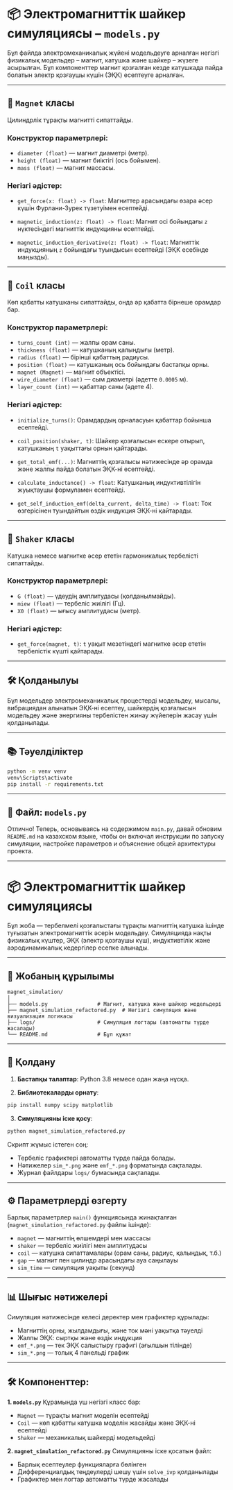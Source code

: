 # 📦 Электромагниттік шайкер симуляциясы – `models.py`

Бұл файлда электромеханикалық жүйені модельдеуге арналған негізгі физикалық модельдер – магнит, катушка және шайкер – жүзеге асырылған. Бұл компоненттер магнит қозғалған кезде катушкада пайда болатын электр қозғаушы күшін (ЭҚК) есептеуге арналған.

---

## 🧲 `Magnet` класы

Цилиндрлік тұрақты магнитті сипаттайды.

### Конструктор параметрлері:

* `diameter (float)` — магнит диаметрі (метр).
* `height (float)` — магнит биіктігі (ось бойымен).
* `mass (float)` — магнит массасы.

### Негізгі әдістер:

* `get_force(x: float) -> float`:
  Магниттер арасындағы өзара әсер күшін Фурлани-Зурек түзетуімен есептейді.

* `magnetic_induction(z: float) -> float`:
  Магнит осі бойындағы `z` нүктесіндегі магниттік индукцияны есептейді.

* `magnetic_induction_derivative(z: float) -> float`:
  Магниттік индукцияның `z` бойындағы туындысын есептейді (ЭҚК есебінде маңызды).

---

## 🔁 `Coil` класы

Көп қабатты катушканы сипаттайды, онда әр қабатта бірнеше орамдар бар.

### Конструктор параметрлері:

* `turns_count (int)` — жалпы орам саны.
* `thickness (float)` — катушканың қалыңдығы (метр).
* `radius (float)` — бірінші қабаттың радиусы.
* `position (float)` — катушканың ось бойындағы бастапқы орны.
* `magnet (Magnet)` — магнит объектісі.
* `wire_diameter (float)` — сым диаметрі (әдетте `0.0005` м).
* `layer_count (int)` — қабаттар саны (әдете 4).

### Негізгі әдістер:

* `initialize_turns()`:
  Орамдардың орналасуын қабаттар бойынша есептейді.

* `coil_position(shaker, t)`:
  Шайкер қозғалысын ескере отырып, катушканың `t` уақыттағы орнын қайтарады.

* `get_total_emf(...)`:
  Магниттің қозғалысы нәтижесінде әр орамда және жалпы пайда болатын ЭҚК-ні есептейді.

* `calculate_inductance() -> float`:
  Катушканың индуктивтілігін жуықтаушы формуламен есептейді.

* `get_self_induction_emf(delta_current, delta_time) -> float`:
  Ток өзгерісінен туындайтын өздік индукция ЭҚК-ні қайтарады.

---

## 📳 `Shaker` класы

Катушка немесе магнитке әсер ететін гармоникалық тербелісті сипаттайды.

### Конструктор параметрлері:

* `G (float)` — үдеудің амплитудасы (қолданылмайды).
* `miew (float)` — тербеліс жиілігі (Гц).
* `X0 (float)` — ығысу амплитудасы (метр).

### Негізгі әдістер:

* `get_force(magnet, t)`:
  `t` уақыт мезетіндегі магнитке әсер ететін тербелістік күшті қайтарады.

---

## 🛠 Қолданылуы

Бұл модельдер электромеханикалық процестерді модельдеу, мысалы, вибрациядан алынатын ЭҚК-ні есептеу, шайкердің қозғалысын модельдеу және энергияны тербелістен жинау жүйелерін жасау үшін қолданылады.

---

## 📚 Тәуелділіктер

```bash
python -m venv venv
venv\Scripts\activate
pip install -r requirements.txt
```

---

## 📁 Файл: `models.py`



Отлично! Теперь, основываясь на содержимом `main.py`, давай обновим `README.md` на казахском языке, чтобы он включал инструкции по запуску симуляции, настройке параметров и объяснение общей архитектуры проекта.

---

# 📦 Электромагниттік шайкер симуляциясы

Бұл жоба — тербелмелі қозғалыстағы тұрақты магниттің катушка ішінде туғызатын электромагниттік әсерін модельдеу. Симуляцияда нақты физикалық күштер, ЭҚК (электр қозғаушы күш), индуктивтілік және аэродинамикалық кедергілер есепке алынады.

---

## 🧱 Жобаның құрылымы

```
magnet_simulation/
│
├── models.py                # Магнит, катушка және шайкер модельдері
├── magnet_simulation_refactored.py  # Негізгі симуляция және визуализация логикасы
├── logs/                    # Симуляция логтары (автоматты түрде жасалады)
└── README.md                # Бұл құжат
```

---

## 🚀 Қолдану

1. **Бастапқы талаптар**:
   Python 3.8 немесе одан жаңа нұсқа.

2. **Библиотекаларды орнату**:

```bash
pip install numpy scipy matplotlib
```

3. **Симуляцияны іске қосу**:

```bash
python magnet_simulation_refactored.py
```

Скрипт жұмыс істеген соң:

* Тербеліс графиктері автоматты түрде пайда болады.
* Нәтижелер `sim_*.png` және `emf_*.png` форматында сақталады.
* Журнал файлдары `logs/` бумасында сақталады.

---

## ⚙️ Параметрлерді өзгерту

Барлық параметрлер `main()` функциясында жинақталған (`magnet_simulation_refactored.py` файлы ішінде):

* `magnet` — магниттің өлшемдері мен массасы
* `shaker` — тербеліс жиілігі мен амплитудасы
* `coil` — катушка сипаттамалары (орам саны, радиус, қалыңдық, т.б.)
* `gap` — магнит пен цилиндр арасындағы ауа саңылауы
* `sim_time` — симуляция уақыты (секунд)

---

## 📊 Шығыс нәтижелері

Симуляция нәтижесінде келесі деректер мен графиктер құрылады:

* Магниттің орны, жылдамдығы, және ток мәні уақытқа тәуелді
* Жалпы ЭҚК: сыртқы және өздік индукция
* `emf_*.png` — тек ЭҚК салыстыру графигі (ағылшын тілінде)
* `sim_*.png` — толық 4 панельді график

---

## 🛠 Компоненттер:

**1. `models.py`**
Құрамында үш негізгі класс бар:

* `Magnet` — тұрақты магнит моделін есептейді
* `Coil` — көп қабатты катушка моделін жасайды және ЭҚК-ні есептейді
* `Shaker` — механикалық шайкерді модельдейді

**2. `magnet_simulation_refactored.py`**
Симуляцияны іске қосатын файл:

* Барлық есептеулер функцияларға бөлінген
* Дифференциалдық теңдеулерді шешу үшін `solve_ivp` қолданылады
* Графиктер мен логтар автоматты түрде жасалады
 

